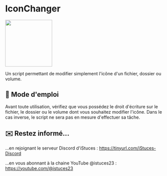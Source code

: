 # IconChanger
<a href="https://zupimages.net/viewer.php?id=23/19/bd4x.png"><img img width="150" src="https://zupimages.net/up/23/19/bd4x.png" alt="" /></a>

Un script permettant de modifier simplement l'icône d'un fichier, dossier ou volume.

## 📖 Mode d'emploi
Avant toute utilisation, vérifiez que vous possédez le droit d'écriture sur le fichier, le dossier ou le volume dont vous souhaitez modifier l'icône. Dans le cas inverse, le script ne sera pas en mesure d'effectuer sa tâche.

## ✉️ Restez informé...
...en rejoignant le serveur Discord d'iStuces : https://tinyurl.com/iStuces-Discord

...en vous abonnant à la chaine YouTube @istuces23 : https://youtube.com/@istuces23
